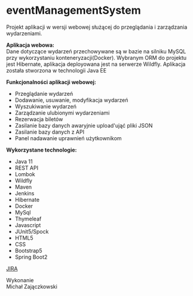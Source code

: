 <!-- #######  YAY, I AM THE SOURCE EDITOR! #########-->
<h1 dir="auto"><strong>eventManagementSystem</strong></h1>
<p dir="auto">Projekt aplikacji w wersji webowej służącej do przeglądania i zarządzania wydarzeniami.</p>
<p dir="auto"><strong>Aplikacja webowa:<br /></strong>Dane dotyczące wydarzeń przechowywane są w bazie na silniku MySQL przy wykorzystaniu konteneryzacji(Docker). Wybranym ORM do projektu jest Hibernate, aplikacja deployowana jest na serwerze Wildfly. Aplikacja została stworzona w technologii Java EE</p>
<p dir="auto"><strong>Funkcjonalności aplikacji webowej:</strong></p>
<ul>
<li>Przeglądanie wydarzeń</li>
<li>Dodawanie, usuwanie, modyfikacja wydarzeń</li>
<li>Wyszukiwanie wydarzeń</li>
<li>Zarządzanie ulubionymi wydarzeniami</li>
<li>Rezerwacja bilet&oacute;w</li>
<li>Zasilanie bazy danych awaryjnie upload'ująć pliki JSON</li>
<li>Zasilanie bazy danych z API</li>
<li>Panel nadawanie uprawnień użytkownikom</li>
</ul>
<p dir="auto"><strong>Wykorzystane technologie:</strong></p>
<ul>
<li dir="auto">Java 11</li>
<li dir="auto">REST API</li>
<li dir="auto">Lombok</li>
<li dir="auto">Wildfly</li>
<li dir="auto">Maven</li>
<li dir="auto">Jenkins</li>
<li dir="auto">Hibernate</li>
<li dir="auto">Docker</li>
<li dir="auto">MySql</li>
<li dir="auto">Thymeleaf</li>
<li dir="auto">Javascript</li>
<li dir="auto">JUnit5/Spock</li>
<li dir="auto">HTML5</li>
<li dir="auto">CSS</li>
<li dir="auto">Bootstrap5</li>
<li dir="auto">Spring Boot2</li>
</ul>
<p><a href="https://michalzajaczkowski.atlassian.net/jira/software/c/projects/EV/boards/1?selectedIssue=EV-18">JIRA</a></p>
<p dir="auto">Wykonanie <br />Michał Zajączkowski</p>
